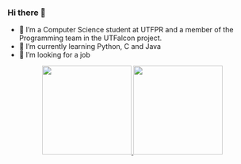 ### Hi there 👋

- 🔭 I’m a Computer Science student at UTFPR and a member of the Programming team in the UTFalcon project.
- 🌱 I’m currently learning Python, C and Java
- 🤔 I’m looking for a job

<div align="center">
  <a href="https://github.com/lucascsl11">
  <img height="180em" src="https://github-readme-stats.vercel.app/api?username=lucascsl11&show_icons=true&theme=dark&include_all_commits=true&count_private=true"/>
  <img height="180em" src="https://github-readme-stats.vercel.app/api/top-langs/?username=lucascsl11&layout=compact&langs_count=7&theme=dark"/>
</div>

